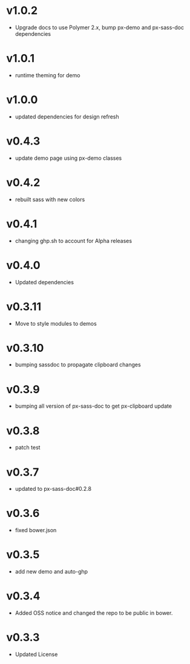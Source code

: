 v1.0.2
==================
* Upgrade docs to use Polymer 2.x, bump px-demo and px-sass-doc dependencies

v1.0.1
==================
* runtime theming for demo

v1.0.0
==================
* updated dependencies for design refresh

v0.4.3
==================
* update demo page using px-demo classes

v0.4.2
==================
* rebuilt sass with new colors

v0.4.1
==================
* changing ghp.sh to account for Alpha releases

v0.4.0
==================
* Updated dependencies

v0.3.11
==================
* Move to style modules to demos

v0.3.10
==================
* bumping sassdoc to propagate clipboard changes


v0.3.9
==================
* bumping all version of px-sass-doc to get px-clipboard update


v0.3.8
==================
* patch test

v0.3.7
==============================
* updated to px-sass-doc#0.2.8

v0.3.6
==============================
* fixed bower.json

v0.3.5
==============================
* add new demo and auto-ghp

v0.3.4
==============================
* Added OSS notice and changed the repo to be public in bower.

v0.3.3
====================
* Updated License
